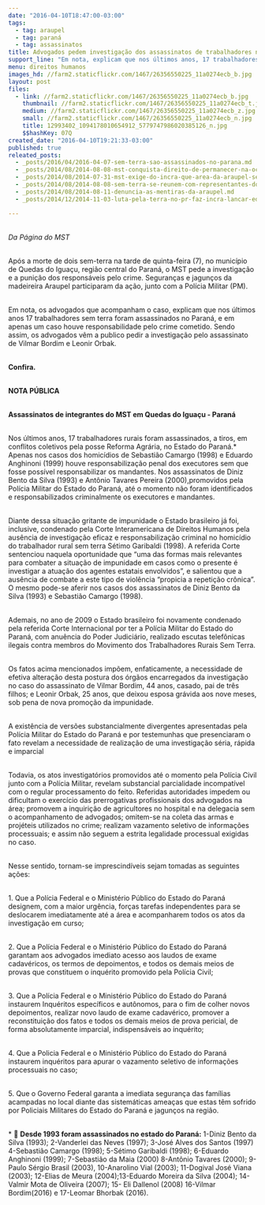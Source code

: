```yaml
---
date: "2016-04-10T18:47:00-03:00"
tags:
  - tag: araupel
  - tag: paraná
  - tag: assassinatos
title: Advogados pedem investigação dos assassinatos de trabalhadores no Paraná
support_line: "Em nota, explicam que nos últimos anos, 17 trabalhadores sem terra foram assassinados no Paraná, e em apenas um caso houve responsabilidade pelo crime cometido."
menu: direitos humanos
images_hd: //farm2.staticflickr.com/1467/26356550225_11a0274ecb_b.jpg
layout: post
files:
  - link: //farm2.staticflickr.com/1467/26356550225_11a0274ecb_b.jpg
    thumbnail: //farm2.staticflickr.com/1467/26356550225_11a0274ecb_t.jpg
    medium: //farm2.staticflickr.com/1467/26356550225_11a0274ecb_z.jpg
    small: //farm2.staticflickr.com/1467/26356550225_11a0274ecb_n.jpg
    title: 12993402_1094178010654912_5779747986020385126_n.jpg
    $$hashKey: 07Q
created_date: "2016-04-10T19:21:33-03:00"
published: true
releated_posts:
  - _posts/2016/04/2016-04-07-sem-terra-sao-assassinados-no-parana.md
  - _posts/2014/08/2014-08-08-mst-conquista-direito-de-permanecer-na-ocupacao-da-araupel-no-pr.md
  - _posts/2014/08/2014-07-31-mst-exige-do-incra-que-area-da-araupel-seja-desapropriada-para-reforma-agraria.md
  - _posts/2014/08/2014-08-08-sem-terra-se-reunem-com-representantes-do-governo-para-discutir-ocupacao-da-araupel.md
  - _posts/2014/08/2014-08-11-denuncia-as-mentiras-da-araupel.md
  - _posts/2014/12/2014-11-03-luta-pela-terra-no-pr-faz-incra-lancar-edital-para-compra-de-areas-ocupadas.md

---
```

<p><br />
<em>Da P&aacute;gina do MST</em></p>

<p><br />
Ap&oacute;s a morte de dois sem-terra na tarde de quinta-feira (7), no munic&iacute;pio de Quedas do Igua&ccedil;u, regi&atilde;o central do Paran&aacute;, o MST pede a investiga&ccedil;&atilde;o e a puni&ccedil;&atilde;o dos respons&aacute;veis pelo crime. Seguran&ccedil;as e jagun&ccedil;os da madeireira Araupel participaram da a&ccedil;&atilde;o, junto com a Pol&iacute;cia Militar (PM).</p>

<p><br />
Em nota, os advogados que acompanham o caso, explicam que nos &uacute;ltimos anos 17 trabalhadores sem terra foram assassinados no Paran&aacute;, e em apenas um caso houve responsabilidade pelo crime cometido. Sendo assim, os advogados v&ecirc;m a publico pedir a investiga&ccedil;&atilde;o pelo assassinato de Vilmar Bordim e Leonir Orbak.</p>

<p><br />
<strong>Confira.</strong></p>

<p><br />
<strong>NOTA P&Uacute;BLICA</strong></p>

<p><br />
<strong>Assassinatos de integrantes do MST em Quedas do Igua&ccedil;u - Paran&aacute;</strong></p>

<p><br />
<span data-offset-key="92om-0-0"><span data-text="true">Nos &uacute;ltimos anos, 17 trabalhadores rurais foram assassinados, a tiros, em conflitos coletivos pela posse Reforma Agr&aacute;ria, no Estado do Paran&aacute;.*</span></span> Apenas nos casos dos homic&iacute;dios de Sebasti&atilde;o Camargo (1998) e Eduardo Anghinoni (1999) houve responsabiliza&ccedil;&atilde;o penal dos executores sem que fosse poss&iacute;vel responsabilizar os mandantes. Nos assassinatos de Diniz Bento da Silva (1993) e Ant&ocirc;nio Tavares Pereira (2000),promovidos pela Pol&iacute;cia Militar do Estado do Paran&aacute;, at&eacute; o momento n&atilde;o foram identificados e responsabilizados criminalmente os executores e mandantes.</p>

<p><br />
Diante dessa situa&ccedil;&atilde;o gritante de impunidade o Estado brasileiro j&aacute; foi, inclusive, condenado pela Corte Interamericana de Direitos Humanos pela aus&ecirc;ncia de investiga&ccedil;&atilde;o eficaz e responsabiliza&ccedil;&atilde;o criminal no homic&iacute;dio do trabalhador rural sem terra S&eacute;timo Garibaldi (1998). A referida Corte sentenciou naquela oportunidade que &ldquo;uma das formas mais relevantes para combater a situa&ccedil;&atilde;o de impunidade em casos como o presente &eacute; investigar a atua&ccedil;&atilde;o dos agentes estatais envolvidos&rdquo;, e salientou que a aus&ecirc;ncia de combate a este tipo de viol&ecirc;ncia &ldquo;propicia a repeti&ccedil;&atilde;o cr&ocirc;nica&rdquo;. O mesmo pode-se aferir nos casos dos assassinatos de Diniz Bento da Silva (1993) e Sebasti&atilde;o Camargo (1998).</p>

<p><br />
Ademais, no ano de 2009 o Estado brasileiro foi novamente condenado pela referida Corte Internacional por ter a Pol&iacute;cia Militar do Estado do Paran&aacute;, com anu&ecirc;ncia do Poder Judici&aacute;rio, realizado escutas telef&ocirc;nicas ilegais contra membros do Movimento dos Trabalhadores Rurais Sem Terra.</p>

<p><br />
Os fatos acima mencionados imp&otilde;em, enfaticamente, a necessidade de efetiva altera&ccedil;&atilde;o desta postura dos &oacute;rg&atilde;os encarregados da investiga&ccedil;&atilde;o no caso do assassinato de Vilmar Bordim, 44 anos, casado, pai de tr&ecirc;s filhos; e Leonir Orbak, 25 anos, que deixou esposa gr&aacute;vida aos nove meses, sob pena de nova promo&ccedil;&atilde;o da impunidade.</p>

<p><br />
A exist&ecirc;ncia de vers&otilde;es substancialmente divergentes apresentadas pela Pol&iacute;cia Militar do Estado do Paran&aacute; e por testemunhas que presenciaram o fato revelam a necessidade de realiza&ccedil;&atilde;o de uma investiga&ccedil;&atilde;o s&eacute;ria, r&aacute;pida e imparcial</p>

<p><br />
Todavia, os atos investigat&oacute;rios promovidos at&eacute; o momento pela Pol&iacute;cia Civil junto com a Pol&iacute;cia Militar, revelam substancial parcialidade incompat&iacute;vel com o regular processamento do feito. Referidas autoridades impedem ou dificultam o exerc&iacute;cio das prerrogativas profissionais dos advogados na &aacute;rea; promovem a inquiri&ccedil;&atilde;o de agricultores no hospital e na delegacia sem o acompanhamento de advogados; omitem-se na coleta das armas e proj&eacute;teis utilizados no crime; realizam vazamento seletivo de informa&ccedil;&otilde;es processuais; e assim n&atilde;o seguem a estrita legalidade processual exigidas no caso.</p>

<p><br />
Nesse sentido, tornam-se imprescind&iacute;veis sejam tomadas as seguintes a&ccedil;&otilde;es:</p>

<p><br />
1. Que a Pol&iacute;cia Federal e o Minist&eacute;rio P&uacute;blico do Estado do Paran&aacute; designem, com a maior urg&ecirc;ncia, for&ccedil;as tarefas independentes para se deslocarem imediatamente at&eacute; a &aacute;rea e acompanharem todos os atos da investiga&ccedil;&atilde;o em curso;</p>

<p><br />
2. Que a Pol&iacute;cia Federal e o Minist&eacute;rio P&uacute;blico do Estado do Paran&aacute; garantam aos advogados imediato acesso aos laudos de exame cadav&eacute;ricos, os termos de depoimentos, e todos os demais meios de provas que constituem o inqu&eacute;rito promovido pela Pol&iacute;cia Civil;</p>

<p><br />
3. Que a Pol&iacute;cia Federal e o Minist&eacute;rio P&uacute;blico do Estado do Paran&aacute; instaurem Inqu&eacute;ritos espec&iacute;ficos e aut&ocirc;nomos, para o fim de colher novos depoimentos, realizar novo laudo de exame cadav&eacute;rico, promover a reconstitui&ccedil;&atilde;o dos fatos e todos os demais meios de prova pericial, de forma absolutamente imparcial, indispens&aacute;veis ao inqu&eacute;rito;</p>

<p><br />
4. Que a Policia Federal e o Minist&eacute;rio P&uacute;blico do Estado do Paran&aacute; instaurem inqu&eacute;ritos para apurar o vazamento seletivo de informa&ccedil;&otilde;es processuais no caso;</p>

<p><br />
5. Que o Governo Federal garanta a imediata seguran&ccedil;a das fam&iacute;lias acampadas no local diante das sistem&aacute;ticas amea&ccedil;as que estas t&ecirc;m sofrido por Policiais Militares do Estado do Paran&aacute; e jagun&ccedil;os na regi&atilde;o.</p>

<p><br />
*  <strong>Desde 1993 foram assassinados no estado do Paran&aacute;:</strong> 1-Diniz Bento da Silva (1993); 2-Vanderlei das Neves (1997); 3-Jos&eacute; Alves dos Santos (1997) 4-Sebasti&atilde;o Camargo (1998); 5-S&eacute;timo Garibaldi (1998); 6-Eduardo Anghinoni (1999); 7-Sebasti&atilde;o da Maia (2000) 8-Ant&ocirc;nio Tavares (2000); 9-Paulo S&eacute;rgio Brasil (2003), 10-Anarolino Vial (2003); 11-Dogival Jos&eacute; Viana (2003); 12-Elias de Meura (2004);13-Eduardo Moreira da Silva (2004); 14- Valmir Mota de Oliveira (2007); 15- Eli Dallenol (2008) 16-Vilmar Bordim(2016) e 17-Leomar Bhorbak (2016).</p>
